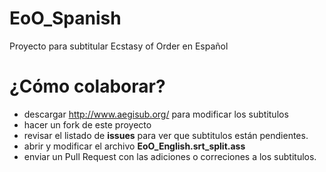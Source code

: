 # EoO_Spanish
Proyecto para subtitular Ecstasy of Order en Español

# ¿Cómo colaborar?

 * descargar http://www.aegisub.org/ para modificar los subtitulos
 * hacer un fork de este proyecto
 * revisar el listado de **issues** para ver que subtitulos están pendientes.
 * abrir y modificar el archivo **EoO_English.srt_split.ass**
 * enviar un Pull Request con las adiciones o correciones a los subtitulos.

